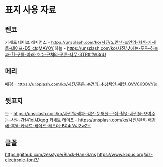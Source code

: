 # 표지 사용 자료

## 렌코

카세트 테이프 레퍼런스 - https://unsplash.com/ko/사진/노란색-표면의-회색-카세트-테이프-D5_cfqMAY0Y
하늘 - https://unsplash.com/ko/사진/낮에는-푸른-하늘과-흰-구름-아래-호수-근처의-푸른-나무-3TRtbfW3riU

## 메리

배경 - https://unsplash.com/ko/사진/푸른-수면의-추상적인-패턴-GVV669GVYjo

## 뒷표지

눈 - https://unsplash.com/ko/사진/녹색과-검은-눈꺼풀-근접-촬영-사진을-보여주는-사람-7H41oiADqqg
카세트 테이프 - https://unsplash.com/ko/사진/흰색-배경에-흑백-카세트-테이프-레코더-B04nWJ2wZYI

## 글꼴

https://github.com/zesstype/Black-Han-Sans
https://www.kopus.org/biz-electronic-font2/
